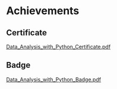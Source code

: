 

# Achievements
## Certificate
[Data_Analysis_with_Python_Certificate.pdf](https://prod-files-secure.s3.us-west-2.amazonaws.com/03e82b26-cccb-4906-bb56-adabcbdc0655/1aa3a050-2338-4a85-85d5-899bad17a31c/Data_Analysis_with_Python_Certificate.pdf?X-Amz-Algorithm=AWS4-HMAC-SHA256&X-Amz-Content-Sha256=UNSIGNED-PAYLOAD&X-Amz-Credential=AKIAT73L2G45GO43JXI4%2F20241116%2Fus-west-2%2Fs3%2Faws4_request&X-Amz-Date=20241116T221334Z&X-Amz-Expires=3600&X-Amz-Signature=9b99801517cde51cea040f4d246286833654047af7bdc520ab2dc4107239a184&X-Amz-SignedHeaders=host&x-id=GetObject)
## Badge
[Data_Analysis_with_Python_Badge.pdf](https://prod-files-secure.s3.us-west-2.amazonaws.com/03e82b26-cccb-4906-bb56-adabcbdc0655/4fa9bcf8-b584-40dd-8775-c0bfadf6a6f0/Data_Analysis_with_Python_Badge.pdf?X-Amz-Algorithm=AWS4-HMAC-SHA256&X-Amz-Content-Sha256=UNSIGNED-PAYLOAD&X-Amz-Credential=AKIAT73L2G45GO43JXI4%2F20241116%2Fus-west-2%2Fs3%2Faws4_request&X-Amz-Date=20241116T221334Z&X-Amz-Expires=3600&X-Amz-Signature=89f2f7d9e394389fff468a0edb99947922d22a7f9a2691448094b1a9c203f13c&X-Amz-SignedHeaders=host&x-id=GetObject)
